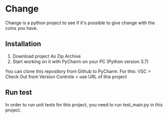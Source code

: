 # Сhange

Change is a python project to see if it's possible to give change with the coins you have.

## Installation

1) Download project As Zip Archive
2) Start working on it with PyCharm on your PC (Python version 3.7)

You can clone this repository from Github to PyCharm. For this:
VSC > Check Out from Version Controle > use URL of this project

## Run test

In order to run unit tests for this project, you need to run test_main.py in this project.
